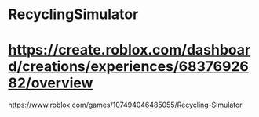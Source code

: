 # RecyclingSimulator
# https://create.roblox.com/dashboard/creations/experiences/6837692682/overview
https://www.roblox.com/games/107494046485055/Recycling-Simulator

